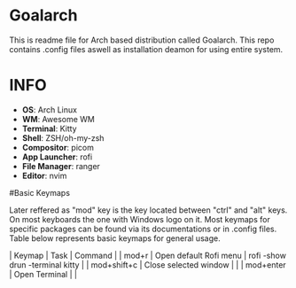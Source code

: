 # Goalarch

This is readme file for Arch based distribution called Goalarch. This repo contains .config files aswell as installation deamon for using entire system.

# INFO
- **OS**: Arch Linux
- **WM**: Awesome WM
- **Terminal**: Kitty
- **Shell**: ZSH/oh-my-zsh
- **Compositor**: picom
- **App Launcher**: rofi
- **File Manager**: ranger
- **Editor**: nvim


#Basic Keymaps

Later reffered as "mod" key is the key located between "ctrl" and "alt" keys. On most keyboards the one with Windows logo on it.
Most keymaps for specific packages can be found via its documentations or in .config files. Table below represents basic keymaps for general usage.


| Keymap | Task | Command |
| mod+r | Open default Rofi menu | rofi -show drun -terminal kitty |
| mod+shift+c | Close selected window | |
| mod+enter | Open Terminal | |
